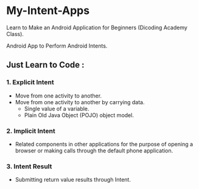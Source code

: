 # My-Intent-Apps
Learn to Make an Android Application for Beginners (Dicoding Academy Class).

Android App to Perform Android Intents.

## Just Learn to Code :
### 1. Explicit Intent
- Move from one activity to another.
- Move from one activity to another by carrying data.
  - Single value of a variable.
  - Plain Old Java Object (POJO) object model.
  
### 2. Implicit Intent
- Related components in other applications for the purpose of opening a browser or making calls through the default phone application.

### 3. Intent Result
- Submitting return value results through Intent.
